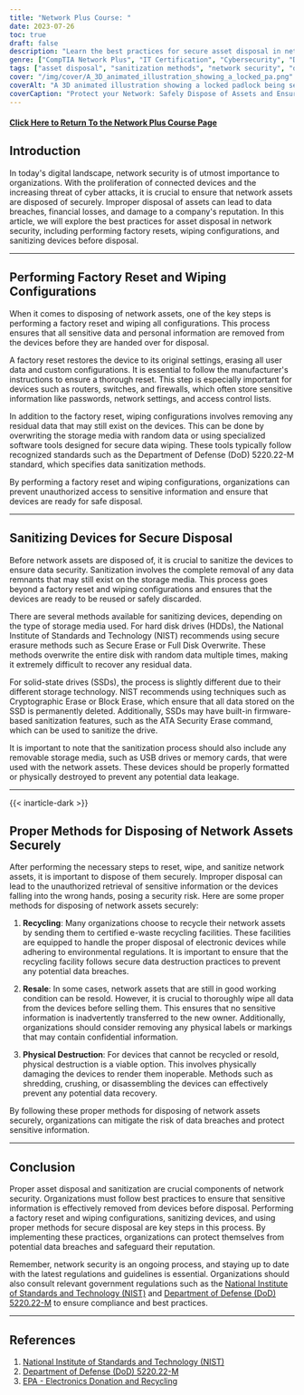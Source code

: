 ```yaml
---
title: "Network Plus Course: "
date: 2023-07-26
toc: true
draft: false
description: "Learn the best practices for secure asset disposal in network security, including factory reset, wiping configurations, and sanitization methods to ensure data security."
genre: ["CompTIA Network Plus", "IT Certification", "Cybersecurity", "Data Security", "Network Administration", "Technology Education", "Professional Development", "Digital Skills", "Information Technology", "Online Learning"]
tags: ["asset disposal", "sanitization methods", "network security", "data security", "factory reset", "wiping configurations", "secure data wiping", "hardware disposal", "network administration", "technology education", "cybersecurity best practices", "secure device disposal", "IT certification", "data breaches", "government regulations", "NIST guidelines", "secure erasure methods", "electronic waste recycling", "data sanitization standards", "information assurance", "network asset management", "professional development", "digital skills", "online learning", "IT industry", "technology professionals", "secure network infrastructure", "data protection", "secure data removal", "asset management procedures"]
cover: "/img/cover/A_3D_animated_illustration_showing_a_locked_pa.png"
coverAlt: "A 3D animated illustration showing a locked padlock being securely disposed of."
coverCaption: "Protect your Network: Safely Dispose of Assets and Ensure Data Security."
---
```


#### [Click Here to Return To the Network Plus Course Page](/network-plus-start)

## **Introduction**

In today's digital landscape, network security is of utmost importance to organizations. With the proliferation of connected devices and the increasing threat of cyber attacks, it is crucial to ensure that network assets are disposed of securely. Improper disposal of assets can lead to data breaches, financial losses, and damage to a company's reputation. In this article, we will explore the best practices for asset disposal in network security, including performing factory resets, wiping configurations, and sanitizing devices before disposal.

______

## **Performing Factory Reset and Wiping Configurations**

When it comes to disposing of network assets, one of the key steps is performing a factory reset and wiping all configurations. This process ensures that all sensitive data and personal information are removed from the devices before they are handed over for disposal. 

A factory reset restores the device to its original settings, erasing all user data and custom configurations. It is essential to follow the manufacturer's instructions to ensure a thorough reset. This step is especially important for devices such as routers, switches, and firewalls, which often store sensitive information like passwords, network settings, and access control lists.

In addition to the factory reset, wiping configurations involves removing any residual data that may still exist on the devices. This can be done by overwriting the storage media with random data or using specialized software tools designed for secure data wiping. These tools typically follow recognized standards such as the Department of Defense (DoD) 5220.22-M standard, which specifies data sanitization methods.

By performing a factory reset and wiping configurations, organizations can prevent unauthorized access to sensitive information and ensure that devices are ready for safe disposal.

______

## **Sanitizing Devices for Secure Disposal**

Before network assets are disposed of, it is crucial to sanitize the devices to ensure data security. Sanitization involves the complete removal of any data remnants that may still exist on the storage media. This process goes beyond a factory reset and wiping configurations and ensures that the devices are ready to be reused or safely discarded.

There are several methods available for sanitizing devices, depending on the type of storage media used. For hard disk drives (HDDs), the National Institute of Standards and Technology (NIST) recommends using secure erasure methods such as Secure Erase or Full Disk Overwrite. These methods overwrite the entire disk with random data multiple times, making it extremely difficult to recover any residual data.

For solid-state drives (SSDs), the process is slightly different due to their different storage technology. NIST recommends using techniques such as Cryptographic Erase or Block Erase, which ensure that all data stored on the SSD is permanently deleted. Additionally, SSDs may have built-in firmware-based sanitization features, such as the ATA Security Erase command, which can be used to sanitize the drive.

It is important to note that the sanitization process should also include any removable storage media, such as USB drives or memory cards, that were used with the network assets. These devices should be properly formatted or physically destroyed to prevent any potential data leakage.

______

{{< inarticle-dark >}}

## **Proper Methods for Disposing of Network Assets Securely**

After performing the necessary steps to reset, wipe, and sanitize network assets, it is important to dispose of them securely. Improper disposal can lead to the unauthorized retrieval of sensitive information or the devices falling into the wrong hands, posing a security risk. Here are some proper methods for disposing of network assets securely:

1. **Recycling**: Many organizations choose to recycle their network assets by sending them to certified e-waste recycling facilities. These facilities are equipped to handle the proper disposal of electronic devices while adhering to environmental regulations. It is important to ensure that the recycling facility follows secure data destruction practices to prevent any potential data breaches.

2. **Resale**: In some cases, network assets that are still in good working condition can be resold. However, it is crucial to thoroughly wipe all data from the devices before selling them. This ensures that no sensitive information is inadvertently transferred to the new owner. Additionally, organizations should consider removing any physical labels or markings that may contain confidential information.

3. **Physical Destruction**: For devices that cannot be recycled or resold, physical destruction is a viable option. This involves physically damaging the devices to render them inoperable. Methods such as shredding, crushing, or disassembling the devices can effectively prevent any potential data recovery.

By following these proper methods for disposing of network assets securely, organizations can mitigate the risk of data breaches and protect sensitive information.

______


## **Conclusion**

Proper asset disposal and sanitization are crucial components of network security. Organizations must follow best practices to ensure that sensitive information is effectively removed from devices before disposal. Performing a factory reset and wiping configurations, sanitizing devices, and using proper methods for secure disposal are key steps in this process. By implementing these practices, organizations can protect themselves from potential data breaches and safeguard their reputation.

Remember, network security is an ongoing process, and staying up to date with the latest regulations and guidelines is essential. Organizations should also consult relevant government regulations such as the [National Institute of Standards and Technology (NIST)](https://www.nist.gov/) and [Department of Defense (DoD) 5220.22-M](http://localhost:1313/articles/dod-5220.22-m-data-sanitization-summarized/) to ensure compliance and best practices.

______

## **References**

1. [National Institute of Standards and Technology (NIST)](https://www.nist.gov/)
2. [Department of Defense (DoD) 5220.22-M](http://localhost:1313/articles/dod-5220.22-m-data-sanitization-summarized/)
3. [EPA - Electronics Donation and Recycling](https://www.epa.gov/recycle/electronics-donation-and-recycling)
